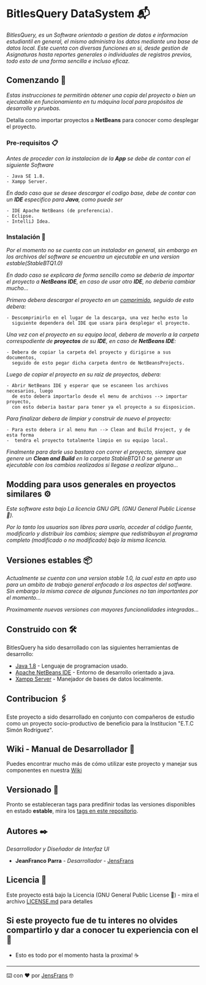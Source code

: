 # BitlesQuery DataSystem 📬

_BitlesQuery, es un Software orientado a gestion de datos e informacion estudiantil en general, el mismo administra los datos mediante una base de datos local. Este cuenta con diversas funciones en si, desde gestion de Asignaturas hasta reportes generales o individuales de registros previos, todo esto de una forma sencilla e incluso eficaz._

## Comenzando 🚀

_Estas instrucciones te permitirán obtener una copia del proyecto o bien un ejecutable en funcionamiento en tu máquina local para propósitos de desarrollo y pruebas._

Detalla como importar proyectos a **NetBeans** para conocer como desplegar el proyecto.


### Pre-requisitos 📋

_Antes de proceder con la instalacion de la **App** se debe de contar con el siguiente Software_

```
- Java SE 1.8.
- Xampp Server.
```

_En dado caso que se desee descargar el codigo base, debe de contar con un **IDE** especifico para **Java**, como puede ser_

```
- IDE Apache NetBeans (de preferencia).
- Eclipse.
- IntelliJ Idea.
```

### Instalación 🔧

_Por el momento no se cuenta con un instalador en general, sin embargo en los archivos del software se encuentra un ejecutable en una version estable(StableBTQ1.0)_

_En dado caso se explicara de forma sencillo como se deberia de importar el proyecto a **NetBeans IDE**, en caso de usar otro **IDE**, no deberia cambiar mucho..._

_Primero debera descargar el proyecto en un [comprimido](https://github.com/JensFrans/BitlesQuery-DataSystem/archive/refs/heads/master.zip), seguido de esto debera:_

```
- Descomprimirlo en el lugar de la descarga, una vez hecho esto lo 
  siguiente dependera del IDE que usara para desplegar el proyecto.
```

_Una vez con el proyecto en su equipo local, debera de moverlo a la carpeta correspodiente de **proyectos** de su **IDE**, en caso de **NetBeans IDE**:_

```
- Debera de copiar la carpeta del proyecto y dirigirse a sus documentos, 
  seguido de esto pegar dicha carpeta dentro de NetBeansProjects.
```
_Luego de copiar el proyecto en su raiz de proyectos, debera:_

```
- Abrir NetBeans IDE y esperar que se escaneen los archivos necesarios, luego 
  de esto debera importarlo desde el menu de archivos --> importar proyecto,
  con esto deberia bastar para tener ya el proyecto a su disposicion.
```
_Para finalizar debera de limpiar y construir de nuevo el proyecto:_

```
- Para esto debera ir al menu Run --> Clean and Build Project, y de esta forma
-  tendra el proyecto totalmente limpio en su equipo local.
```

_Finalmente para darle uso bastara con correr el proyecto, siempre que genere un **Clean and Build** en la carpeta StableBTQ1.0 se generar un ejecutable con
los cambios realizados si llegase a realizar alguno..._

## Modding para usos generales en proyectos similares ⚙️ 

_Este software esta bajo La licencia GNU GPL (GNU General Public License 🔩)._

_Por lo tanto los usuarios son libres para usarlo, acceder al código fuente,
modificarlo y distribuir los cambios; siempre que redistribuyan el programa
completo (modificado o no modificado) bajo la misma licencia._

## Versiones estables 📦

_Actualmente se cuenta con una version stable 1.0, la cual esta en apto uso para un ambito de trabajo general enfocado a los aspectos del sotfware. Sin embargo la misma carece de algunas funciones no tan importantes por el momento..._

_Proximamente nuevas versiones con mayores funcionalidades integradas..._

## Construido con 🛠️

BitlesQuery ha sido desarrollado con las siguientes herramientas de desarrollo:

* [Java 1.8](https://www.java.com/es/download/ie_manual.jsp) - Lenguaje de programacion usado.
* [Apache NetBeans IDE](https://netbeans.apache.org/) - Entorno de desarrollo orientado a java.
* [Xampp Server](https://www.apachefriends.org/es/index.html) - Manejador de bases de datos localmente.

## Contribucion 🖇️

Este proyecto a sido desarrollado en conjunto con compañeros de estudio como un proyecto socio-productivo de beneficio para la Institucion "E.T.C Simón Rodríguez".

## Wiki - Manual de Desarrollador 📖

Puedes encontrar mucho más de cómo utilizar este proyecto y manejar sus componentes en nuestra [Wiki](https://github.com/tu/proyecto/wiki)

## Versionado 📌

Pronto se estableceran tags para predifinir todas las versiones disponibles en estado **estable**, mira los [tags en este repositorio](https://github.com/tu/proyecto/tags).

## Autores ✒️

_Desarrollador y Diseñador de Interfaz UI_

* **JeanFranco Parra** - *Desarrollador* - [JensFrans](https://github.com/JensFrans)

## Licencia 📄

Este proyecto está bajo la Licencia (GNU General Public License 📑) - mira el archivo [LICENSE.md](LICENSE.md) para detalles

## Si este proyecto fue de tu interes no olvides compartirlo y dar a conocer tu experiencia con el 📢

* Esto es todo por el momento hasta la proxima! ☕



---
⌨️ con ❤️ por [JensFrans](https://github.com/JensFrans) 🤓
